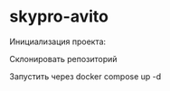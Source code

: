 # skypro-avito

Инициализация проекта:

Склонировать репозиторий

Запустить через docker compose up -d
